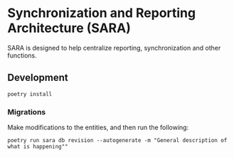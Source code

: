 # Synchronization and Reporting Architecture  (SARA)

SARA is designed to help centralize reporting, synchronization and other functions.

## Development

```shell
poetry install
```

### Migrations

Make modifications to the entities, and then run the following:

`poetry run sara db revision --autogenerate -m "General description of what is happening""`
